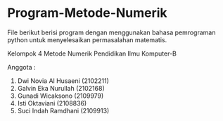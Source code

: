 # Program-Metode-Numerik
File berikut berisi program dengan menggunakan bahasa pemrograman python untuk menyelesaikan permasalahan matematis.

Kelompok 4 Metode Numerik
Pendidikan Ilmu Komputer-B

Anggota :
1. Dwi Novia Al Husaeni (2102211)
2. Galvin Eka Nurullah (2102168)
3. Gunadi Wicaksono (2109979)
4. Isti Oktaviani (2108836)
5. Suci Indah Ramdhani (2109913)
